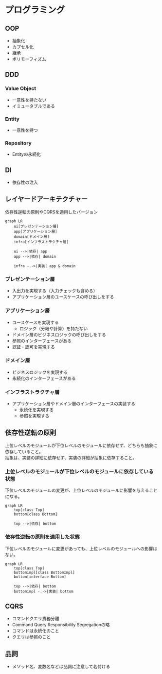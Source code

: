 # プログラミング
## OOP
* 抽象化
* カプセル化
* 継承
* ポリモーフィズム

## DDD
### Value Object
* 一意性を持たない
* イミュータブルである

### Entity
* 一意性を持つ

### Repository
* Entityの永続化

## DI
* 依存性の注入

## レイヤードアーキテクチャー
依存性逆転の原則やCQRSを適用したバージョン  

```mermaid
graph LR
    ui[プレゼンテーション層]
    app[アプリケーション層]
    domain[ドメイン層]
    infra[インフラストラクチャ層]

    ui -->|依存| app
    app -->|依存| domain

    infra -.->|実装| app & domain
```

### プレゼンテーション層
* 入出力を実現する（入力チェックも含める）
* アプリケーション層のユースケースの呼び出しをする

### アプリケーション層
* ユースケースを実現する
    * ロジック（分岐や計算）を持たない
* ドメイン層のビジネスロジックの呼び出しをする
* 参照のインターフェースがある
* 認証・認可を実現する

### ドメイン層
* ビジネスロジックを実現する
* 永続化のインターフェースがある

### インフラストラクチャ層
* アプリケーション層やドメイン層のインターフェースの実装する
    * 永続化を実現する
    * 参照を実現する

## 依存性逆転の原則
上位レベルのモジュールが下位レベルのモジュールに依存せず、どちらも抽象に依存していること。  
抽象は、実装の詳細に依存せず、実装の詳細が抽象に依存すること。  

### 上位レベルのモジュールが下位レベルのモジュールに依存している状態
下位レベルのモジュールの変更が、上位レベルのモジュールに影響を与えることになる。  
```mermaid
graph LR
    top[class Top]
    bottom[class Bottom]

    top -->|依存| bottom
```

### 依存性逆転の原則を適用した状態
下位レベルのモジュールに変更があっても、上位レベルのモジュールへの影響はない。
```mermaid
graph LR
    top[class Top]
    bottomimpl[class BottomImpl]
    bottom[interface Bottom]

    top -->|依存| bottom
    bottomimpl -.->|実装| bottom
```

## CQRS
* コマンドクエリ責務分離
* Command Query Responsibility Segregationの略
* コマンドは永続化のこと
* クエリは参照のこと

## 品詞
* メソッド名、変数名などは品詞に注意して名付ける

